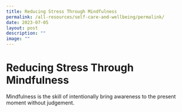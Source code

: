 ```yaml
---
title: Reducing Stress Through Mindfulness
permalink: /all-resources/self-care-and-wellbeing/permalink/
date: 2023-07-05
layout: post
description: ""
image: ""
---
```

# Reducing Stress Through Mindfulness
Mindfulness is the skill of intentionally bring awareness to the present moment without judgement.